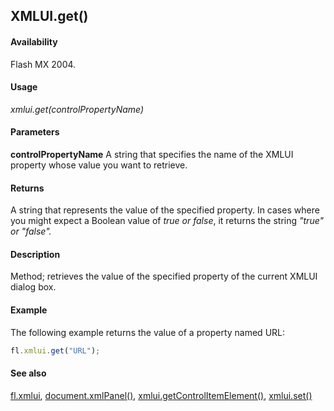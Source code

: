 ## XMLUI.get()

#### Availability

Flash MX 2004.

#### Usage

*xmlui.get(controlPropertyName)*

#### Parameters

**controlPropertyName** A string that specifies the name of the XMLUI property whose value you want to retrieve.

#### Returns

A string that represents the value of the specified property. In cases where you might expect a Boolean value of *true
or false*, it returns the string *"true" or "false".*

#### Description

Method; retrieves the value of the specified property of the current XMLUI dialog box.

#### Example

The following example returns the value of a property named URL:

```javascript
fl.xmlui.get("URL");

```

#### See also

[fl.xmlui](../flash_object_(fl)/fl81.md), [document.xmlPanel()](../Document_object/docu6198.md), [xmlui.getControlItemElement()](../XMLUI_object/xmlui3.md), [xmlui.set()](../XMLUI_object/xmlui6.md)

<span id="xmlui.getControlItemElement()" class="anchor"></span>
